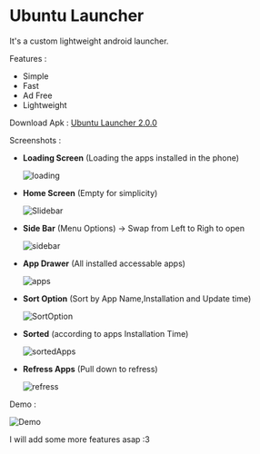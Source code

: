 # Ubuntu Launcher

It's a custom lightweight android launcher.

Features :

- Simple
- Fast
- Ad Free
- Lightweight


Download Apk : [Ubuntu Launcher 2.0.0](https://github.com/jspw/Ubuntu-Launcher/releases/tag/2.0.0)

Screenshots :

- **Loading Screen** (Loading the apps installed in the phone)

  ![loading](fastlane/metadata/android/en-US/images/phoneScreenshots/1.jpg)

- **Home Screen** (Empty for simplicity)

  ![Slidebar](fastlane/metadata/android/en-US/images/phoneScreenshots/2.jpg)

- **Side Bar** (Menu Options) -> Swap from Left to Righ to open

  ![sidebar](fastlane/metadata/android/en-US/images/phoneScreenshots/3.jpg)

- **App Drawer** (All installed accessable apps)

  ![apps](fastlane/metadata/android/en-US/images/phoneScreenshots/4.jpg)

- **Sort Option** (Sort by App Name,Installation and Update time)

  ![SortOption](fastlane/metadata/android/en-US/images/phoneScreenshots/5.jpg)

- **Sorted** (according to apps Installation Time)

  ![sortedApps](fastlane/metadata/android/en-US/images/phoneScreenshots/6.jpg)

- **Refress Apps** (Pull down to refress)

  ![refress](fastlane/metadata/android/en-US/images/phoneScreenshots/7.jpg)

Demo :

![Demo](fastlane/metadata/android/en-US/images/phoneScreenshots/4.gif)

I will add some more features asap :3
